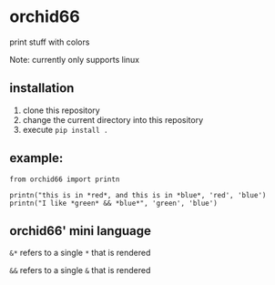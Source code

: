 # orchid66
print stuff with colors

Note: currently only supports linux

## installation

1. clone this repository
2. change the current directory into this repository
3. execute `pip install .`

## example:
```
from orchid66 import printn

printn("this is in *red*, and this is in *blue*, 'red', 'blue')
printn("I like *green* && *blue*", 'green', 'blue')
```

## orchid66' mini language

`&*` refers to a single `*` that is rendered

`&&` refers to a single `&` that is rendered
